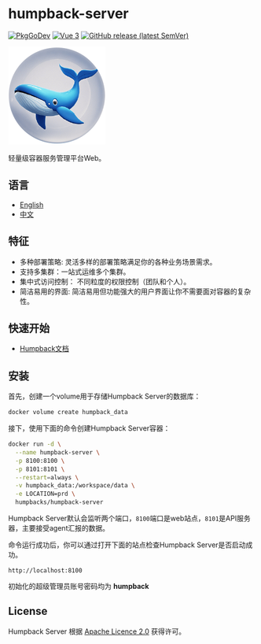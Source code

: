 # humpback-server

[![PkgGoDev](https://pkg.go.dev/badge/github.com/docker/docker)](https://golang.org/)
[![Vue 3](https://img.shields.io/badge/vue-3.x-brightgreen.svg)](https://v3.vuejs.org/)
[![GitHub release (latest SemVer)](https://img.shields.io/github/v/release/humpbacks/humpback?sort=semver)](https://github.com/humpbacks/humpback/releases/latest)

![Humpback logo](/assets/logo.png)

轻量级容器服务管理平台Web。

## 语言

- [English](README.md)
- [中文](README.zh.md)

## 特征

- 多种部署策略: 灵活多样的部署策略满足你的各种业务场景需求。
- 支持多集群：一站式运维多个集群。
- 集中式访问控制： 不同粒度的权限控制（团队和个人）。
- 简洁易用的界面: 简洁易用但功能强大的用户界面让你不需要面对容器的复杂性。

## 快速开始

* [Humpback文档](https://humpback.github.io/humpback)

## 安装

首先，创建一个volume用于存储Humpback Server的数据库：

```bash
docker volume create humpback_data
```

接下，使用下面的命令创建Humpback Server容器：

```bash
docker run -d \
  --name humpback-server \
  -p 8100:8100 \
  -p 8101:8101 \
  --restart=always \
  -v humpback_data:/workspace/data \
  -e LOCATION=prd \
  humpbacks/humpback-server
```

Humpback Server默认会监听两个端口，`8100`端口是web站点，`8101`是API服务器，主要接受agent汇报的数据。

命令运行成功后，你可以通过打开下面的站点检查Humpback Server是否启动成功。

```
http://localhost:8100
```

初始化的超级管理员账号密码均为 **humpback**

## License

Humpback Server 根据 [Apache Licence 2.0](http://www.apache.org/licenses/LICENSE-2.0.html) 获得许可。
